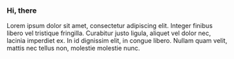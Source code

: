 ### Hi, there

Lorem ipsum dolor sit amet, consectetur adipiscing elit. Integer finibus libero vel tristique fringilla. Curabitur justo ligula, aliquet vel dolor nec, lacinia imperdiet ex. In id dignissim elit, in congue libero. Nullam quam velit, mattis nec tellus non, molestie molestie nunc. 
